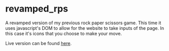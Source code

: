 # revamped_rps
A revamped version of my previous rock paper scissors game. This time it uses javascript's DOM to allow for the website to take inputs of the page. In this case it's icons that you choose to make your move.

Live version can be found [here](https://vincenzoy.github.io/front_end_portfolio/lib/revamped_rps/rps_index.html).
